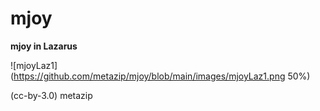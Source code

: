 # mjoy
**mjoy in Lazarus**

![mjoyLaz1](https://github.com/metazip/mjoy/blob/main/images/mjoyLaz1.png 50%)

(cc-by-3.0) metazip
